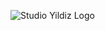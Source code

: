![Studio Yildiz Logo](https://raw.githubusercontent.com/dittbrukernavn/dittrepo/main/logo/studio_yildiz_final_vector.svg)
